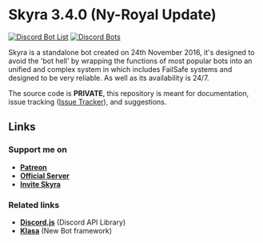 # Skyra 3.4.0 (Ny-Royal Update)

[![Discord Bot List](https://discordbotlist.com/bots/266624760782258186/widget)](https://discordbotlist.com/bots/266624760782258186)
[![Discord Bots](https://discordbots.org/api/widget/266624760782258186.svg)](https://discordbots.org/bot/266624760782258186)
<!-- [![Bots For Discord](https://botsfordiscord.com/api/v1/bots/266624760782258186/embed?theme=dark)](https://botsfordiscord.com/bot/266624760782258186) -->

Skyra is a standalone bot created on 24th November 2016, it's designed to avoid the 'bot hell' by wrapping the functions of most popular bots into an unified and complex
system in which includes FailSafe systems and designed to be very reliable. As well as its availability is 24/7.

The source code is **PRIVATE**, this repository is meant for documentation, issue tracking ([Issue Tracker](https://github.com/kyranet/Skyra/issues)), and suggestions.

## Links

### Support me on

- **[Patreon](https://www.patreon.com/kyranet)**
- **[Official Server](https://skyradiscord.com/join)**
- **[Invite Skyra](https://skyradiscord.com/invite)**

### Related links

- **[Discord.js](https://github.com/hydrabolt/discord.js)** (Discord API Library)
- **[Klasa](https://github.com/dirigeants/klasa)** (New Bot framework)
